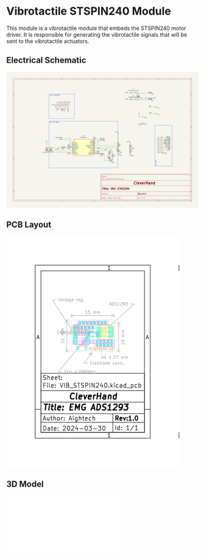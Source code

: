 # Vibrotactile STSPIN240 Module
This module is a vibrotactile module that embeds the STSPIN240 motor driver. It is responsible for generating the vibrotactile signals that will be sent to the vibrotactile actuators.


## Electrical Schematic
![VIB_STSPIN240_sch](plots/VIB_STSPIN240_sch.svg)

## PCB Layout
![VIB_STSPIN240_pcb](plots/VIB_STSPIN240_pcb.svg)

## 3D Model
![VIB_STSPIN240_3D](plots/VIB_STSPIN240_pcb.stl)